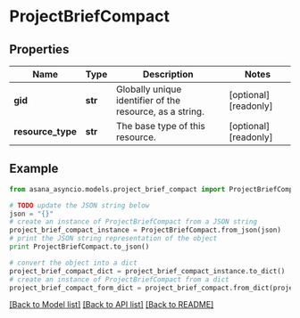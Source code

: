 # ProjectBriefCompact


## Properties

Name | Type | Description | Notes
------------ | ------------- | ------------- | -------------
**gid** | **str** | Globally unique identifier of the resource, as a string. | [optional] [readonly] 
**resource_type** | **str** | The base type of this resource. | [optional] [readonly] 

## Example

```python
from asana_asyncio.models.project_brief_compact import ProjectBriefCompact

# TODO update the JSON string below
json = "{}"
# create an instance of ProjectBriefCompact from a JSON string
project_brief_compact_instance = ProjectBriefCompact.from_json(json)
# print the JSON string representation of the object
print ProjectBriefCompact.to_json()

# convert the object into a dict
project_brief_compact_dict = project_brief_compact_instance.to_dict()
# create an instance of ProjectBriefCompact from a dict
project_brief_compact_form_dict = project_brief_compact.from_dict(project_brief_compact_dict)
```
[[Back to Model list]](../README.md#documentation-for-models) [[Back to API list]](../README.md#documentation-for-api-endpoints) [[Back to README]](../README.md)



